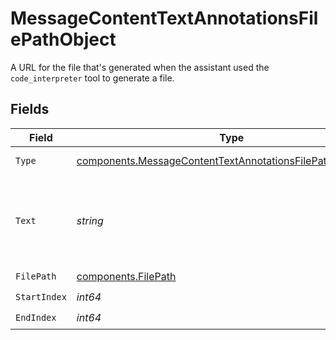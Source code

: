 # MessageContentTextAnnotationsFilePathObject

A URL for the file that's generated when the assistant used the `code_interpreter` tool to generate a file.


## Fields

| Field                                                                                                                                    | Type                                                                                                                                     | Required                                                                                                                                 | Description                                                                                                                              |
| ---------------------------------------------------------------------------------------------------------------------------------------- | ---------------------------------------------------------------------------------------------------------------------------------------- | ---------------------------------------------------------------------------------------------------------------------------------------- | ---------------------------------------------------------------------------------------------------------------------------------------- |
| `Type`                                                                                                                                   | [components.MessageContentTextAnnotationsFilePathObjectType](../../models/components/messagecontenttextannotationsfilepathobjecttype.md) | :heavy_check_mark:                                                                                                                       | Always `file_path`.                                                                                                                      |
| `Text`                                                                                                                                   | *string*                                                                                                                                 | :heavy_check_mark:                                                                                                                       | The text in the message content that needs to be replaced.                                                                               |
| `FilePath`                                                                                                                               | [components.FilePath](../../models/components/filepath.md)                                                                               | :heavy_check_mark:                                                                                                                       | N/A                                                                                                                                      |
| `StartIndex`                                                                                                                             | *int64*                                                                                                                                  | :heavy_check_mark:                                                                                                                       | N/A                                                                                                                                      |
| `EndIndex`                                                                                                                               | *int64*                                                                                                                                  | :heavy_check_mark:                                                                                                                       | N/A                                                                                                                                      |